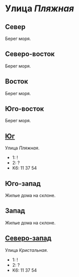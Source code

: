 # Улица *Пляжная*

## Север

Берег моря.

## Северо-восток

Берег моря.

## Восток

Берег моря.

## Юго-восток

Берег моря.

## [Юг](./605075.md)

Улица *Пляжная*.

* 1:    !
* 2:    ?
* K6:   11  37  54

## Юго-запад

Жилые дома на склоне.

## Запад

Жилые дома на склоне.

## [Северо-запад](./600045.md)

Улица *Кристальная*.

* 1:    !
* 2:    ?
* K6:   11  37  54
